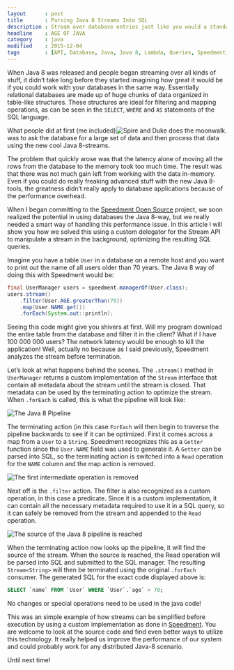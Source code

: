 ```yaml
---
layout      : post
title       : Parsing Java 8 Streams Into SQL
description : Stream over database entries just like you would a standard Java 8 collection and create SQL queries dynamically.
headline    : AGE OF JAVA
category    : java
modified    : 2015-12-04
tags        : [API, Database, Java, Java 8, Lambda, Queries, Speedment, SQL, Stream]
---
```


When Java 8 was released and people began streaming over all kinds of stuff, it didn’t take long before they started imagining how great it would be if you could work with your databases in the same way. Essentially relational databases are made up of huge chunks of data organized in table-like structures. These structures are ideal for filtering and mapping operations, as can be seen in the `SELECT`, `WHERE` and `AS` statements of the SQL language.

<img src="/website/images/2015-12-04/Moonwalk.gif" style="float:right;max-width:320px;" alt="Spire and Duke does the moonwalk." />

What people did at first (me included) was to ask the database for a large set of data and then process that data using the new cool Java 8-streams.

The problem that quickly arose was that the latency alone of moving all the rows from the database to the memory took too much time. The result was that there was not much gain left from working with the data in-memory. Even if you could do really freaking advanced stuff with the new Java 8-tools, the greatness didn’t really apply to database applications because of the performance overhead.

When I began committing to the [Speedment Open Source](https://github.com/speedment/speedment) project, we soon realized the potential in using databases the Java 8-way, but we really needed a smart way of handling this performance issue. In this article I will show you how we solved this using a custom delegator for the Stream API to manipulate a stream in the background, optimizing the resulting SQL queries.

Imagine you have a table `User` in a database on a remote host and you want to print out the name of all users older than 70 years. The Java 8 way of doing this with Speedment would be:

```java
final UserManager users = speedment.managerOf(User.class);
users.stream()
    .filter(User.AGE.greaterThan(70))
    .map(User.NAME.get())
    .forEach(System.out::println);
```

Seeing this code might give you shivers at first. Will my program download the entire table from the database and filter it in the client? What if I have 100 000 000 users? The network latency would be enough to kill the application! Well, actually no because as I said previously, Speedment analyzes the stream before termination.

Let’s look at what happens behind the scenes. The `.stream()` method in `UserManager` returns a custom implementation of the `Stream` interface that contain all metadata about the stream until the stream is closed. That metadata can be used by the terminating action to optimize the stream. When `.forEach` is called, this is what the pipeline will look like:

<img src="/website/images/2015-12-04/step-1.png" alt="The Java 8 Pipeline" />

The terminating action (in this case `ForEach` will then begin to traverse the pipeline backwards to see if it can be optimized. First it comes across a map from a `User` to a `String`. Speedment recognizes this as a `Getter` function since the `User.NAME` field was used to generate it. A `Getter` can be parsed into SQL, so the terminating action is switched into a `Read` operation for the `NAME` column and the map action is removed.

<img src="/website/images/2015-12-04/step-2.png" alt="The first intermediate operation is removed" />

Next off is the `.filter` action. The filter is also recognized as a custom operation, in this case a predicate. Since it is a custom implementation, it can contain all the necessary metadata required to use it in a SQL query, so it can safely be removed from the stream and appended to the `Read` operation.

<img src="/website/images/2015-12-04/step-3.png" alt="The source of the Java 8 pipeline is reached" />

When the terminating action now looks up the pipeline, it will find the source of the stream. When the source is reached, the Read operation will be parsed into SQL and submitted to the SQL manager. The resulting `Stream<String>` will then be terminated using the original `.forEach` consumer. The generated SQL for the exact code displayed above is:

```sql
SELECT `name` FROM `User` WHERE `User`.`age` > 70;
```

No changes or special operations need to be used in the java code!

This was an simple example of how streams can be simplified before execution by using a custom implementation as done in [Speedment](https://github.com/speedment/speedment). You are welcome to look at the source code and find even better ways to utilize this technology. It really helped us improve the performance of our system and could probably work for any distributed Java-8 scenario.

Until next time!
